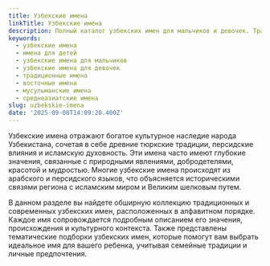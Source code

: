 ```yaml
---
title: Узбекские имена
linkTitle: Узбекские имена
description: Полный каталог узбекских имен для мальчиков и девочек. Традиционные и современные узбекские имена с значениями и происхождением.
keywords:
  - узбекские имена
  - имена для детей
  - узбекские имена для мальчиков
  - узбекские имена для девочек
  - традиционные имена
  - восточные имена
  - мусульманские имена
  - среднеазиатские имена
slug: uzbekskie-imena
date: '2025-09-08T14:09:20.400Z'
---
```


Узбекские имена отражают богатое культурное наследие народа Узбекистана, сочетая в себе древние тюркские традиции, персидские влияния и исламскую духовность. Эти имена часто имеют глубокие значения, связанные с природными явлениями, добродетелями, красотой и мудростью. Многие узбекские имена происходят из арабского и персидского языков, что объясняется историческими связями региона с исламским миром и Великим шелковым путем.

В данном разделе вы найдете обширную коллекцию традиционных и современных узбекских имен, расположенных в алфавитном порядке. Каждое имя сопровождается подробным описанием его значения, происхождения и культурного контекста. Также представлены тематические подборки узбекских имен, которые помогут вам выбрать идеальное имя для вашего ребенка, учитывая семейные традиции и личные предпочтения.
